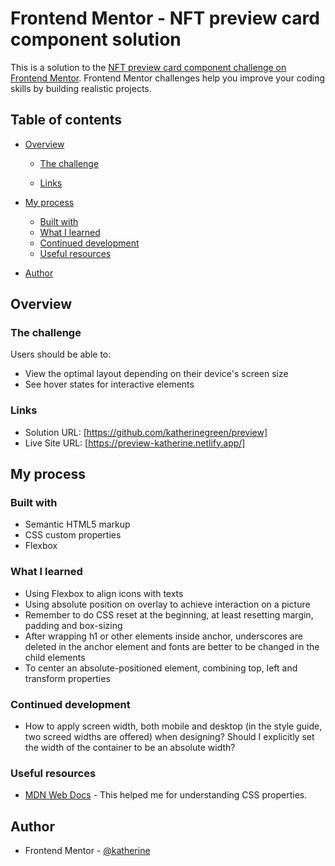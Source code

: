 # Frontend Mentor - NFT preview card component solution

This is a solution to the [NFT preview card component challenge on Frontend Mentor](https://www.frontendmentor.io/challenges/nft-preview-card-component-SbdUL_w0U). Frontend Mentor challenges help you improve your coding skills by building realistic projects.

## Table of contents

- [Overview](#overview)

  - [The challenge](#the-challenge)

  - [Links](#links)

- [My process](#my-process)
  - [Built with](#built-with)
  - [What I learned](#what-i-learned)
  - [Continued development](#continued-development)
  - [Useful resources](#useful-resources)
- [Author](#author)

## Overview

### The challenge

Users should be able to:

- View the optimal layout depending on their device's screen size
- See hover states for interactive elements

### Links

- Solution URL: [https://github.com/katherinegreen/preview]
- Live Site URL: [https://preview-katherine.netlify.app/]

## My process

### Built with

- Semantic HTML5 markup
- CSS custom properties
- Flexbox

### What I learned

- Using Flexbox to align icons with texts
- Using absolute position on overlay to achieve interaction on a picture
- Remember to do CSS reset at the beginning, at least resetting margin, padding and box-sizing
- After wrapping h1 or other elements inside anchor, underscores are deleted in the anchor element and fonts are better to be changed in the child elements
- To center an absolute-positioned element, combining top, left and transform properties

### Continued development

- How to apply screen width, both mobile and desktop (in the style guide, two screed widths are offered) when designing? Should I explicitly set the width of the container to be an absolute width?

### Useful resources

- [MDN Web Docs](https://developer.mozilla.org/en-US/) - This helped me for understanding CSS properties.

## Author

- Frontend Mentor - [@katherine](https://www.frontendmentor.io/profile/katherinegreen)
